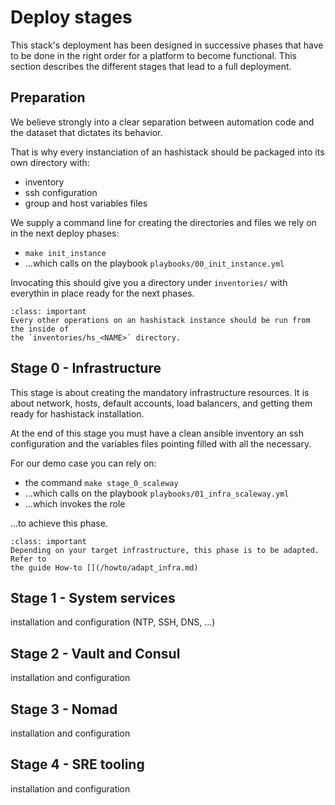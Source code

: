 # Deploy stages

This stack's deployment has been designed in successive phases that have to be done in the right order for a platform
to become functional. This section describes the different stages that lead to a full deployment.

## Preparation

We believe strongly into a clear separation between automation code and the dataset 
that dictates its behavior.

That is why every instanciation of an hashistack should be packaged into its own directory
with:

* inventory
* ssh configuration
* group and host variables files

We supply a command line for creating the directories and files we rely on in the next 
deploy phases:

* `make init_instance`
* ...which calls on the playbook `playbooks/00_init_instance.yml`

Invocating this should give you a directory under `inventories/` with everythin in place
ready for the next phases.

```{admonition} Take-away
:class: important
Every other operations on an hashistack instance should be run from the inside of
the `inventories/hs_<NAME>` directory.
```

## Stage 0 - Infrastructure 

This stage is about creating the mandatory infrastructure resources. 
It is about network, hosts, default accounts, load balancers, and getting them ready for
hashistack installation.

At the end of this stage you must have a clean ansible inventory an ssh configuration
and the variables files pointing filled with all the necessary.

For our demo case you can rely on:

* the command `make stage_0_scaleway`
* ...which calls on the playbook `playbooks/01_infra_scaleway.yml`
* ...which invokes the [](/reference/role_stage0.md) role

...to achieve this phase.


```{admonition} Take-away
:class: important
Depending on your target infrastructure, this phase is to be adapted. Refer to 
the guide How-to [](/howto/adapt_infra.md)
```


## Stage 1 - System services

installation and configuration (NTP, SSH, DNS, ...)

## Stage 2 - Vault and Consul

installation and configuration

## Stage 3 - Nomad

installation and configuration

## Stage 4 - SRE tooling

installation and configuration
